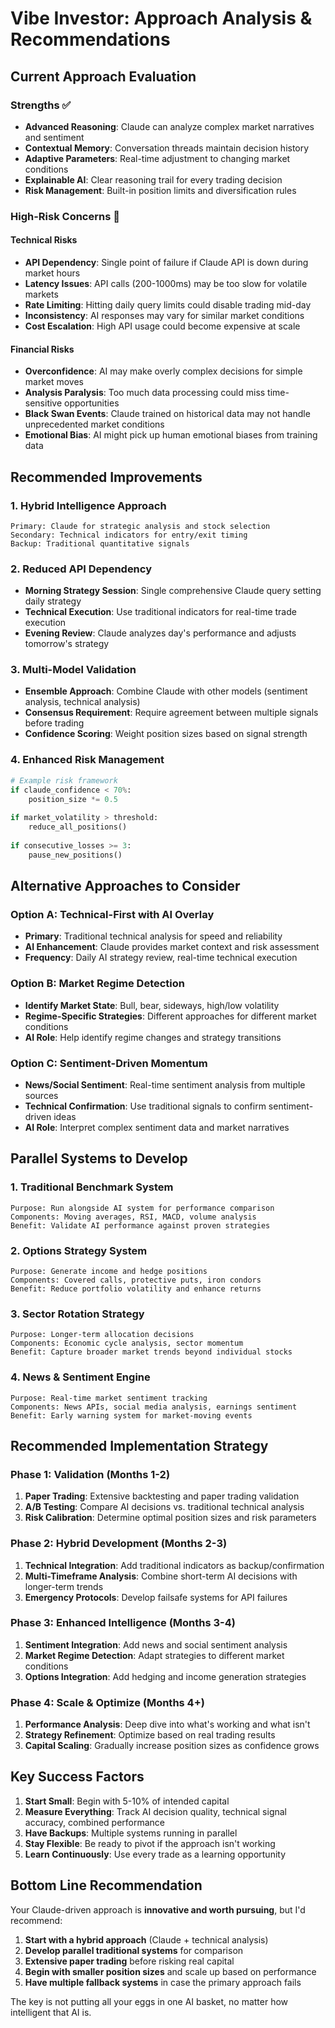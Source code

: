 # Vibe Investor: Approach Analysis & Recommendations

## Current Approach Evaluation

### Strengths ✅
- **Advanced Reasoning**: Claude can analyze complex market narratives and sentiment
- **Contextual Memory**: Conversation threads maintain decision history
- **Adaptive Parameters**: Real-time adjustment to changing market conditions
- **Explainable AI**: Clear reasoning trail for every trading decision
- **Risk Management**: Built-in position limits and diversification rules

### High-Risk Concerns 🚨

#### Technical Risks
- **API Dependency**: Single point of failure if Claude API is down during market hours
- **Latency Issues**: API calls (200-1000ms) may be too slow for volatile markets
- **Rate Limiting**: Hitting daily query limits could disable trading mid-day
- **Inconsistency**: AI responses may vary for similar market conditions
- **Cost Escalation**: High API usage could become expensive at scale

#### Financial Risks
- **Overconfidence**: AI may make overly complex decisions for simple market moves
- **Analysis Paralysis**: Too much data processing could miss time-sensitive opportunities
- **Black Swan Events**: Claude trained on historical data may not handle unprecedented market conditions
- **Emotional Bias**: AI might pick up human emotional biases from training data

## Recommended Improvements

### 1. Hybrid Intelligence Approach
```
Primary: Claude for strategic analysis and stock selection
Secondary: Technical indicators for entry/exit timing
Backup: Traditional quantitative signals
```

### 2. Reduced API Dependency
- **Morning Strategy Session**: Single comprehensive Claude query setting daily strategy
- **Technical Execution**: Use traditional indicators for real-time trade execution
- **Evening Review**: Claude analyzes day's performance and adjusts tomorrow's strategy

### 3. Multi-Model Validation
- **Ensemble Approach**: Combine Claude with other models (sentiment analysis, technical analysis)
- **Consensus Requirement**: Require agreement between multiple signals before trading
- **Confidence Scoring**: Weight position sizes based on signal strength

### 4. Enhanced Risk Management
```python
# Example risk framework
if claude_confidence < 70%:
    position_size *= 0.5
    
if market_volatility > threshold:
    reduce_all_positions()
    
if consecutive_losses >= 3:
    pause_new_positions()
```

## Alternative Approaches to Consider

### Option A: Technical-First with AI Overlay
- **Primary**: Traditional technical analysis for speed and reliability
- **AI Enhancement**: Claude provides market context and risk assessment
- **Frequency**: Daily AI strategy review, real-time technical execution

### Option B: Market Regime Detection
- **Identify Market State**: Bull, bear, sideways, high/low volatility
- **Regime-Specific Strategies**: Different approaches for different market conditions
- **AI Role**: Help identify regime changes and strategy transitions

### Option C: Sentiment-Driven Momentum
- **News/Social Sentiment**: Real-time sentiment analysis from multiple sources
- **Technical Confirmation**: Use traditional signals to confirm sentiment-driven ideas
- **AI Role**: Interpret complex sentiment data and market narratives

## Parallel Systems to Develop

### 1. Traditional Benchmark System
```
Purpose: Run alongside AI system for performance comparison
Components: Moving averages, RSI, MACD, volume analysis
Benefit: Validate AI performance against proven strategies
```

### 2. Options Strategy System
```
Purpose: Generate income and hedge positions
Components: Covered calls, protective puts, iron condors
Benefit: Reduce portfolio volatility and enhance returns
```

### 3. Sector Rotation Strategy
```
Purpose: Longer-term allocation decisions
Components: Economic cycle analysis, sector momentum
Benefit: Capture broader market trends beyond individual stocks
```

### 4. News & Sentiment Engine
```
Purpose: Real-time market sentiment tracking
Components: News APIs, social media analysis, earnings sentiment
Benefit: Early warning system for market-moving events
```

## Recommended Implementation Strategy

### Phase 1: Validation (Months 1-2)
1. **Paper Trading**: Extensive backtesting and paper trading validation
2. **A/B Testing**: Compare AI decisions vs. traditional technical analysis
3. **Risk Calibration**: Determine optimal position sizes and risk parameters

### Phase 2: Hybrid Development (Months 2-3)
1. **Technical Integration**: Add traditional indicators as backup/confirmation
2. **Multi-Timeframe Analysis**: Combine short-term AI decisions with longer-term trends
3. **Emergency Protocols**: Develop failsafe systems for API failures

### Phase 3: Enhanced Intelligence (Months 3-4)
1. **Sentiment Integration**: Add news and social sentiment analysis
2. **Market Regime Detection**: Adapt strategies to different market conditions
3. **Options Integration**: Add hedging and income generation strategies

### Phase 4: Scale & Optimize (Months 4+)
1. **Performance Analysis**: Deep dive into what's working and what isn't
2. **Strategy Refinement**: Optimize based on real trading results
3. **Capital Scaling**: Gradually increase position sizes as confidence grows

## Key Success Factors

1. **Start Small**: Begin with 5-10% of intended capital
2. **Measure Everything**: Track AI decision quality, technical signal accuracy, combined performance
3. **Have Backups**: Multiple systems running in parallel
4. **Stay Flexible**: Be ready to pivot if the approach isn't working
5. **Learn Continuously**: Use every trade as a learning opportunity

## Bottom Line Recommendation

Your Claude-driven approach is **innovative and worth pursuing**, but I'd recommend:

1. **Start with a hybrid approach** (Claude + technical analysis)
2. **Develop parallel traditional systems** for comparison
3. **Extensive paper trading** before risking real capital
4. **Begin with smaller position sizes** and scale up based on performance
5. **Have multiple fallback systems** in case the primary approach fails

The key is not putting all your eggs in one AI basket, no matter how intelligent that AI is. 